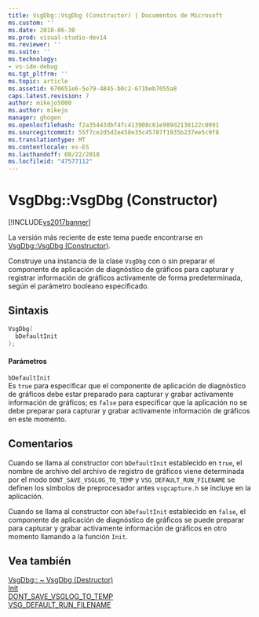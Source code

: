 ```yaml
---
title: VsgDbg::VsgDbg (Constructor) | Documentos de Microsoft
ms.custom: ''
ms.date: 2018-06-30
ms.prod: visual-studio-dev14
ms.reviewer: ''
ms.suite: ''
ms.technology:
- vs-ide-debug
ms.tgt_pltfrm: ''
ms.topic: article
ms.assetid: 670651e6-5e79-4845-b0c2-671beb7055a8
caps.latest.revision: 7
author: mikejo5000
ms.author: mikejo
manager: ghogen
ms.openlocfilehash: f2a35443dbf4fc413908c61e989d2138122c0991
ms.sourcegitcommit: 55f7ce2d5d2e458e35c45787f1935b237ee5c9f8
ms.translationtype: MT
ms.contentlocale: es-ES
ms.lasthandoff: 08/22/2018
ms.locfileid: "47577112"
---
```

# <a name="vsgdbgvsgdbg-constructor"></a>VsgDbg::VsgDbg (Constructor)
[!INCLUDE[vs2017banner](../includes/vs2017banner.md)]

La versión más reciente de este tema puede encontrarse en [VsgDbg::VsgDbg (Constructor)](https://docs.microsoft.com/visualstudio/debugger/graphics/vsgdbg-vsgdbg-constructor).  
  
Construye una instancia de la clase `VsgDbg` con o sin preparar el componente de aplicación de diagnóstico de gráficos para capturar y registrar información de gráficos activamente de forma predeterminada, según el parámetro booleano especificado.  
  
## <a name="syntax"></a>Sintaxis  
  
```cpp  
VsgDbg(  
  bDefaultInit  
);  
```  
  
#### <a name="parameters"></a>Parámetros  
 `bDefaultInit`  
 Es `true` para especificar que el componente de aplicación de diagnóstico de gráficos debe estar preparado para capturar y grabar activamente información de gráficos; es `false` para especificar que la aplicación no se debe preparar para capturar y grabar activamente información de gráficos en este momento.  
  
## <a name="remarks"></a>Comentarios  
 Cuando se llama al constructor con `bDefaultInit` establecido en `true`, el nombre de archivo del archivo de registro de gráficos viene determinada por el modo `DONT_SAVE_VSGLOG_TO_TEMP` y `VSG_DEFAULT_RUN_FILENAME` se definen los símbolos de preprocesador antes `vsgcapture.h` se incluye en la aplicación.  
  
 Cuando se llama al constructor con `bDefaultInit` establecido en `false`, el componente de aplicación de diagnóstico de gráficos se puede preparar para capturar y grabar activamente información de gráficos en otro momento llamando a la función `Init`.  
  
## <a name="see-also"></a>Vea también  
 [VsgDbg:: ~ VsgDbg (Destructor)](../debugger/vsgdbg-tilde-vsgdbg-destructor.md)   
 [Init](../debugger/init.md)   
 [DONT_SAVE_VSGLOG_TO_TEMP](../debugger/dont-save-vsglog-to-temp.md)   
 [VSG_DEFAULT_RUN_FILENAME](../debugger/vsg-default-run-filename.md)



